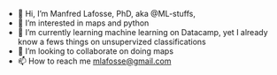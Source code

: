 - 👋 Hi, I’m Manfred Lafosse, PhD, aka @ML-stuffs, 
- 👀 I’m interested in maps and python
- 🌱 I’m currently learning machine learning on Datacamp, yet I already know a fews things on unsupervized classifications
- 💞️ I’m looking to collaborate on doing maps
- 📫 How to reach me mlafosse@gmail.com

<!---
ML-stuffs/ML-stuffs is a ✨ special ✨ repository because its `README.md` (this file) appears on your GitHub profile.
You can click the Preview link to take a look at your changes.
--->
